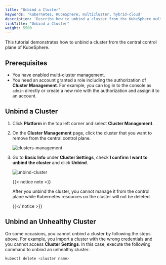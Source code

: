 ```yaml
---
title: "Unbind a Cluster"
keywords: 'Kubernetes, KubeSphere, multicluster, hybrid-cloud'
description: 'Describe how to unbind a cluster from the KubeSphere multiple cluster management platform'
linkTitle: "Unbind a Cluster"
weight: 5500
---
```


This tutorial demonstrates how to unbind a cluster from the central control plane of KubeSphere.

## Prerequisites

- You have enabled multi-cluster management.
- You need an account granted a role including the authorization of **Cluster Management**. For example, you can log in to the console as `admin` directly or create a new role with the authorization and assign it to an account.

## Unbind a Cluster

1. Click **Platform** in the top left corner and select **Cluster Management**.

2. On the **Cluster Management** page, click the cluster that you want to remove from the central control plane.

   ![clusters-management](/images/docs/multicluster-management/unbind-a-cluster/clusters-management.jpg)

3. Go to **Basic Info** under **Cluster Settings**, check **I confirm I want to unbind the cluster** and click **Unbind**.

   ![unbind-cluster](/images/docs/multicluster-management/unbind-a-cluster/unbind-cluster.jpg)

   {{< notice note >}}

   After you unbind the cluster, you cannot manage it from the control plane while Kubernetes resources on the cluster will not be deleted.

   {{</ notice >}} 

## Unbind an Unhealthy Cluster

On some occasions, you cannot unbind a cluster by following the steps above. For example, you import a cluster with the wrong credentials and you cannot access **Cluster Settings**. In this case, execute the following command to unbind an unhealthy cluster:

```bash
kubectl delete <cluster name>
```

